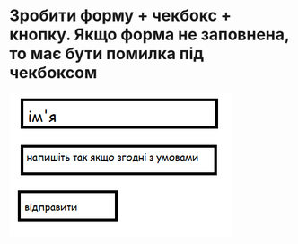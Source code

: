 # Зробити форму + чекбокс + кнопку. Якщо форма не заповнена, то має бути помилка під чекбоксом
![Изображение](img/task.png)